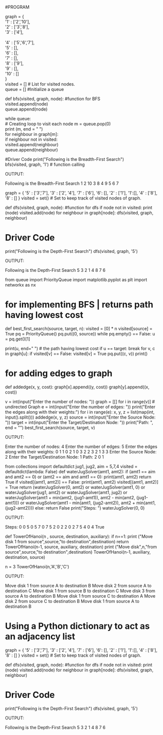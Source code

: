 #PROGRAM 

graph = {<br>
'1' : ['2','10'],<br>
'2' : ['3','8'],<br>
'3' : ['4'],<br><br>
'4' : ['5','6','7'],<br>
'5' : [],<br>
'6' : [],<br>
'7' : [],<br>
'8' : ['9'],<br>
'9' : [],<br>
'10' : []<br>
}<br>
visited = [] # List for visited nodes.<br>
queue = []     #Initialize a queue<br>

def bfs(visited, graph, node): #function for BFS<br>
  visited.append(node)<br>
  queue.append(node)<br>

  while queue:    <br>      # Creating loop to visit each node
    m = queue.pop(0) <br>
    print (m, end = " ")<br> 
      for neighbour in graph[m]:<br>
      if neighbour not in visited:<br>
        visited.append(neighbour)<br>
        queue.append(neighbour)<br>

#Driver Code
print("Following is the Breadth-First Search")<br>
bfs(visited, graph, '1')    # function calling<br>

OUTPUT:

Following is the Breadth-First Search
1 2 10 3 8 4 9 5 6 7 


graph = {
'5' : ['3','7'],
'3' : ['2', '4'],
'7' : ['6'],
'6': [],
'2' : ['1'],
'1':[],
'4' : ['8'],
'8' : []
}
visited = set() # Set to keep track of visited nodes of graph.

def dfs(visited, graph, node):  #function for dfs 
    if node not in visited:
        print (node)
        visited.add(node)
        for neighbour in graph[node]:
            dfs(visited, graph, neighbour)

# Driver Code
print("Following is the Depth-First Search")
dfs(visited, graph, '5')

OUTPUT:

Following is the Depth-First Search
5
3
2
1
4
8
7
6


from queue import PriorityQueue
import matplotlib.pyplot as plt
import networkx as nx
# for implementing BFS | returns path having lowest cost
def best_first_search(source, target, n):
 visited = [0] * n
 visited[source] = True
 pq = PriorityQueue()
 pq.put((0, source))
 while pq.empty() == False:
   u = pq.get()[1]

   print(u, end=" ") # the path having lowest cost
   if u == target:
     break
   for v, c in graph[u]:
     if visited[v] == False:
       visited[v] = True
       pq.put((c, v))
       print()
# for adding edges to graph
def addedge(x, y, cost):
 graph[x].append((y, cost))
 graph[y].append((x, cost))

v = int(input("Enter the number of nodes: "))
graph = [[] for i in range(v)] # undirected Graph
e = int(input("Enter the number of edges: "))
print("Enter the edges along with their weights:")
for i in range(e):
 x, y, z = list(map(int, input().split()))
 addedge(x, y, z)
source = int(input("Enter the Source Node: "))
target = int(input("Enter the Target/Destination Node: "))
print("Path: ", end = "")
best_first_search(source, target, v)

OUTPUT:

Enter the number of nodes: 4
Enter the number of edges: 5
Enter the edges along with their weights:
0 1 1
0 2 1
0 3 2 
2 3 2
1 3 3
Enter the Source Node: 2
Enter the Target/Destination Node: 1
Path: 2 
0 
1 


from collections import defaultdict
jug1, jug2, aim = 5,7,4
visited = defaultdict(lambda: False)
def waterJugSolver(amt1, amt2):
 if (amt1 == aim and amt2 == 0) or (amt2 == aim and amt1 == 0):
   print(amt1, amt2)
   return True
 if visited[(amt1, amt2)] == False:
   print(amt1, amt2)
   visited[(amt1, amt2)] = True
   return (waterJugSolver(0, amt2) or
 waterJugSolver(amt1, 0) or
 waterJugSolver(jug1, amt2) or
 waterJugSolver(amt1, jug2) or
 waterJugSolver(amt1 + min(amt2, (jug1-amt1)),
 amt2 - min(amt2, (jug1-amt1))) or
 waterJugSolver(amt1 - min(amt1, (jug2-amt2)),
 amt2 + min(amt1, (jug2-amt2))))
 else:
   return False
print("Steps: ")
waterJugSolver(0, 0)

OUTPUT:

Steps: 
0 0
5 0
5 7
0 7
5 2
0 2
2 0
2 7
5 4
0 4
True


def TowerOfHanoi(n , source, destination, auxiliary):
    if n==1:
        print ("Move disk 1 from source",source,"to destination",destination)
        return
    TowerOfHanoi(n-1, source, auxiliary, destination)
    print ("Move disk",n,"from source",source,"to destination",destination)
    TowerOfHanoi(n-1, auxiliary, destination, source)

n = 3
TowerOfHanoi(n,'A','B','C')

OUTPUT:

Move disk 1 from source A to destination B
Move disk 2 from source A to destination C
Move disk 1 from source B to destination C
Move disk 3 from source A to destination B
Move disk 1 from source C to destination A
Move disk 2 from source C to destination B
Move disk 1 from source A to destination B


# Using a Python dictionary to act as an adjacency list
graph = {
'5' : ['3','7'],
'3' : ['2', '4'],
'7' : ['6'],
'6': [],
'2' : ['1'],
'1':[],
'4' : ['8'],
'8' : []
}
visited = set() # Set to keep track of visited nodes of graph.

def dfs(visited, graph, node):  #function for dfs 
    if node not in visited:
        print (node)
        visited.add(node)
        for neighbour in graph[node]:
            dfs(visited, graph, neighbour)

# Driver Code
print("Following is the Depth-First Search")
dfs(visited, graph, '5')

OUTPUT:

Following is the Depth-First Search
5
3
2
1
4
8
7
6
